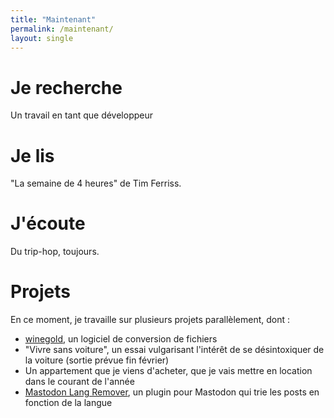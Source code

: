 ```yaml
---
title: "Maintenant"
permalink: /maintenant/
layout: single
---
```


# Je recherche

Un travail en tant que développeur

# Je lis

"La semaine de 4 heures" de Tim Ferriss.

# J'écoute

Du trip-hop, toujours.

# Projets

En ce moment, je travaille sur plusieurs projets parallèlement,  dont :

- [winegold], un logiciel de conversion de fichiers
- "Vivre sans voiture", un essai vulgarisant l'intérêt de se désintoxiquer  de la voiture (sortie prévue fin février)
- Un appartement que je viens d'acheter, que je vais mettre en location dans le courant de l'année
- [Mastodon Lang Remover], un plugin pour Mastodon qui trie les posts en fonction de la langue

 [winegold]: https://winegold.irz.fr
 [Mastodon Lang Remover]: https://github.com/arthurlacoste/mastodon-lang-remover
